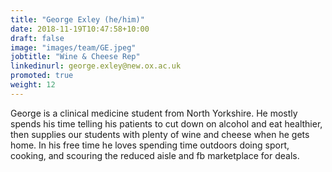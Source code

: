 ```yaml
---
title: "George Exley (he/him)"
date: 2018-11-19T10:47:58+10:00
draft: false
image: "images/team/GE.jpeg"
jobtitle: "Wine & Cheese Rep"
linkedinurl: george.exley@new.ox.ac.uk
promoted: true
weight: 12
---
```


George is a clinical medicine student from North Yorkshire. He mostly spends his time telling his patients to cut down on alcohol and eat healthier, then supplies our students with plenty of wine and cheese when he gets home. In his free time he loves spending time outdoors doing sport, cooking, and scouring the reduced aisle and fb marketplace for deals.
